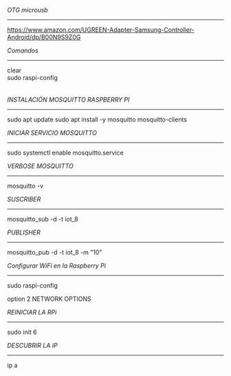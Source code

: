 
_OTG microusb_
___
https://www.amazon.com/UGREEN-Adapter-Samsung-Controller-Android/dp/B00N9S9Z0G

_Comandos_
___
clear<br />
sudo raspi-config
<br /><br /><br />
_INSTALACIÓN MOSQUITTO RASPBERRY PI_
___
sudo apt update
sudo apt install -y mosquitto mosquitto-clients



_INICIAR SERVICIO MOSQUITTO_
___
sudo systemctl enable mosquitto.service


_VERBOSE MOSQUITTO_
___
mosquitto -v

_SUSCRIBER_
___
mosquitto_sub -d -t iot_8

_PUBLISHER_
___
mosquitto_pub -d -t iot_8 -m "10"

_Configurar WiFi en la Raspberry Pi_
___
sudo raspi-config

option 2 NETWORK OPTIONS

_REINICIAR LA RPi_
___
sudo init 6

_DESCUBRIR LA IP_
___
ip a